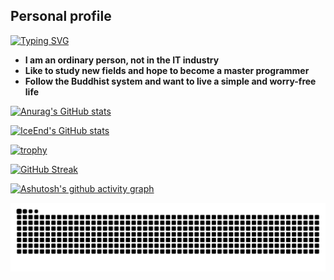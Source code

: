 ## Personal profile

[![Typing SVG](https://readme-typing-svg.demolab.com?font=Fira+Code&pause=1000&width=435&lines=Hi%2CI'm+conanclub;%E6%9A%97%E5%A4%9C%E4%B9%8B%E9%AC%BC%EF%BC%8C%E4%B8%8D%E6%98%8E%E7%9C%9F%E8%BA%AB)](https://git.io/typing-svg)

- **I am an ordinary person, not in the IT industry**
- **Like to study new fields and hope to become a master programmer**
- **Follow the Buddhist system and want to live a simple and worry-free life**

<!-- GitHub 统计卡片 -->
[![Anurag's GitHub stats](https://github-readme-stats.vercel.app/api?username=A-conanclub&count_private=true&show_icons=true&layout=compact&theme=radical)](https://github.com/anuraghazra/github-readme-stats)

<!-- GitHub 修仙统计卡片 -->
[![IceEnd's GitHub stats](https://github-immortality.vercel.app/api?username=A-conanclub)](https://github.com/IceEnd)

<!-- GitHub 奖杯 -->
[![trophy](https://github-profile-trophy.vercel.app/?username=A-conanclub)](https://github.com/ryo-ma/github-profile-trophy)

<!-- GitHub 连续打卡 -->
[![GitHub Streak](https://streak-stats.demolab.com/?user=A-conanclub&theme=dark)](https://git.io/streak-stats)

<!-- GitHub 活动统计图 -->
[![Ashutosh's github activity graph](https://github-readme-activity-graph.vercel.app/graph?username=A-conanclub)](https://github.com/ashutosh00710/github-readme-activity-graph)

<!-- 加载贪吃蛇动画 -->
<picture>
  <source media="(prefers-color-scheme: dark)" srcset="https://raw.githubusercontent.com/Peter-JXL/Peter-JXL/output/github-contribution-grid-snake-dark.svg">
  <source media="(prefers-color-scheme: light)" srcset="https://raw.githubusercontent.com/Peter-JXL/Peter-JXL/output/github-contribution-grid-snake.svg">
  <img alt="github contribution grid snake animation" src="https://raw.githubusercontent.com/Peter-JXL/Peter-JXL/output/github-contribution-grid-snake.svg">
</picture>
